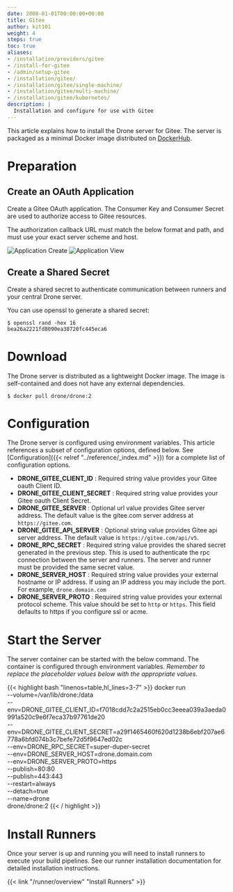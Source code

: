 ```yaml
---
date: 2000-01-01T00:00:00+00:00
title: Gitee
author: kit101
weight: 4
steps: true
toc: true
aliases:
- /installation/providers/gitee
- /install-for-gitee
- /admin/setup-gitee
- /installation/gitee/
- /installation/gitee/single-machine/
- /installation/gitee/multi-machine/
- /installation/gitee/kubernetes/
description: |
  Installation and configure for use with Gitee
---
```


This article explains how to install the Drone server for Gitee. The server is packaged as a minimal Docker image distributed on [DockerHub](https://hub.docker.com/r/drone/drone).

# Preparation

## Create an OAuth Application

Create a Gitee OAuth application. The Consumer Key and Consumer Secret are used to authorize access to Gitee resources.

<div class="alert alert-warn">
The authorization callback URL must match the below format and path, and must use your exact server scheme and host.
</div>

![Application Create](/screenshots/gitee_token_create.png)
![Application View](/screenshots/gitee_token_created.png)

## Create a Shared Secret
Create a shared secret to authenticate communication between runners and your central Drone server.

You can use openssl to generate a shared secret:

```
$ openssl rand -hex 16
bea26a2221fd8090ea38720fc445eca6
```

# Download

The Drone server is distributed as a lightweight Docker image. The image is self-contained and does not have any external dependencies.

```
$ docker pull drone/drone:2
```

# Configuration

The Drone server is configured using environment variables. This article references a subset of configuration options, defined below. See [Configuration]({{< relref "../reference/_index.md" >}}) for a complete list of configuration options.

* __DRONE_GITEE_CLIENT_ID__
  : Required string value provides your Gitee oauth Client ID.
* __DRONE_GITEE_CLIENT_SECRET__
  : Required string value provides your Gitee oauth Client Secret.
* __DRONE_GITEE_SERVER__
  : Optional url value provides Gitee server address. The default value is the gitee.com server address at `https://gitee.com`.
* __DRONE_GITEE_API_SERVER__
  : Optional string value provides Gitee api server address. The default value is `https://gitee.com/api/v5`.
* __DRONE_RPC_SECRET__
  : Required string value provides the shared secret generated in the previous step. This is used to authenticate the rpc connection between the server and runners. The server and runner must be provided the same secret value.
* __DRONE_SERVER_HOST__
  : Required string value provides your external hostname or IP address. If using an IP address you may include the port. For example, `drone.domain.com`
* __DRONE_SERVER_PROTO__
  : Required string value provides your external protocol scheme. This value should be set to `http` or `https`. This field defaults to https if you configure ssl or acme.

# Start the Server

The server container can be started with the below command. The container is configured through environment variables. _Remember to replace the placeholder values below with the appropriate values._

{{< highlight bash "linenos=table,hl_lines=3-7" >}}
docker run \
  --volume=/var/lib/drone:/data \
  --env=DRONE_GITEE_CLIENT_ID=f7018cdd7c2a2515eb0cc3eeea039a3aeda0991a520c9e6f7eca37b97761de20 \
  --env=DRONE_GITEE_CLIENT_SECRET=a29f1465460f620d1238b6ebf207ae6778a6bfd074b3c7befe72d5f9647ed02c \
  --env=DRONE_RPC_SECRET=super-duper-secret \
  --env=DRONE_SERVER_HOST=drone.domain.com \
  --env=DRONE_SERVER_PROTO=https \
  --publish=80:80 \
  --publish=443:443 \
  --restart=always \
  --detach=true \
  --name=drone \
  drone/drone:2
{{< / highlight >}}

# Install Runners

Once your server is up and running you will need to install runners to execute your build pipelines. See our runner installation documentation for detailed installation instructions. 

{{< link "/runner/overview" "Install Runners" >}}
